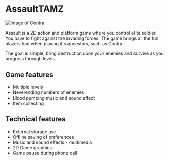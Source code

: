 # AssaultTAMZ
![Image of Contra](https://static.getjar.com/ss/0c/863522_2.jpg)

Assault is a 2D action and platform game where you control elite soldier. 
You have to fight against the invading forces. The game brings all the fun plazers had when playing it's ancestors, such as Contra.

The goal is simple, bring destruction upon your enemies and survive as you progress through levels.

## Game features
* Multiple levels
* Neverending numbers of enemies
* Blood pumping music and sound effect
* Item collecting

## Technical features
* External storage use
* Offline saving of preferences
* Music and sound effects - multimedia
* 2D Game graphics
* Game pause during phone call